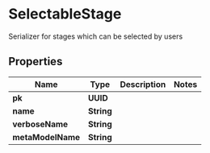 

# SelectableStage

Serializer for stages which can be selected by users

## Properties

| Name | Type | Description | Notes |
|------------ | ------------- | ------------- | -------------|
|**pk** | **UUID** |  |  |
|**name** | **String** |  |  |
|**verboseName** | **String** |  |  |
|**metaModelName** | **String** |  |  |



